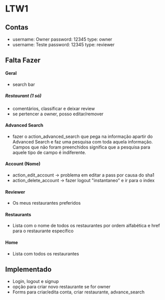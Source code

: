 # LTW1

## Contas
- username: Owner password: 12345 type: owner
- username: Teste password: 12345 type: reviewer

## Falta Fazer

#### Geral
- search bar

##### Restaurant (1 só)
- comentários, classificar e deixar review
- se pertencer a owner, posso editar/remover

#### Advanced Search
- fazer o action_advanced_search que pega na informação apartir do Advanced Search e faz uma pesquisa com toda aquela informação. Campos que não foram preenchidos significa que a pesquisa para aquele tipo de campo é indiferente.

#### Account (Nome)
- action_edit_account -> problema em editar a pass por causa do sha1
- action_delete_account -> fazer logout "instantaneo" e ir para o index

#### Reviewer
- Os meus restaurantes preferidos

#### Restaurants
- Lista com o nome de todos os restaurantes por ordem alfabética e href para o restaurante específico

#### Home
- Lista com todos os restaurantes

## Implementado
- Login, logout e signup
- opção para criar novo restaurante se for owner
- Forms para criar/edita conta, criar restaurante, advance_search
